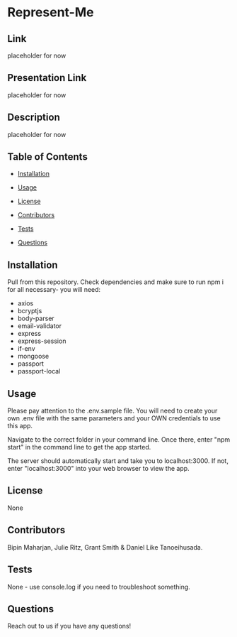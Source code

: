 # Represent-Me
## Link
placeholder for now
## Presentation Link
placeholder for now
## Description
placeholder for now
## Table of Contents
* [Installation](#installation)

* [Usage](#usage)

* [License](#license)

* [Contributors](#contributors)

* [Tests](#tests)

* [Questions](#questions)
## Installation
Pull from this repository. Check dependencies and make sure to run npm i for all necessary- you will need:
- axios
- bcryptjs
- body-parser
- email-validator
- express
- express-session
- if-env
- mongoose
- passport
- passport-local
## Usage
Please pay attention to the .env.sample file. You will need to create your own .env file with the same parameters and your OWN credentials to use this app.

Navigate to the correct folder in your command line. Once there, enter "npm start" in the command line to get the app started.

The server should automatically start and take you to localhost:3000. If not, enter "localhost:3000" into your web browser to view the app.
## License
None
## Contributors
Bipin Maharjan, Julie Ritz, Grant Smith & Daniel Like Tanoeihusada.
## Tests
None - use console.log if you need to troubleshoot something.
## Questions
Reach out to us if you have any questions!